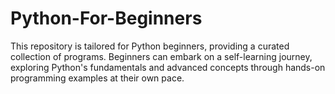 # Python-For-Beginners
This repository is tailored for Python beginners, providing a curated collection of programs. Beginners can embark on a self-learning journey, exploring Python's fundamentals and advanced concepts through hands-on programming examples at their own pace.
